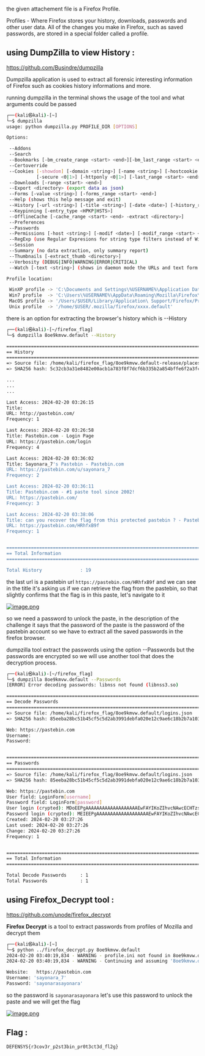 the given attachement file is a Firefox Profile.

Profiles - Where Firefox stores your history, downloads, passwords and other user data. All of the changes you make in Firefox, such as saved passwords, are stored in a special folder called a profile.

## using DumpZilla to view History : 

https://github.com/Busindre/dumpzilla

Dumpzilla application is used to extract all forensic interesting information of Firefox such as cookies history informations and more.

running dumpzilla in the terminal shows the usage of the tool and what arguments could be passed

```bash
┌──(kali㉿kali)-[~]
└─$ dumpzilla       
usage: python dumpzilla.py PROFILE_DIR [OPTIONS]

Options:

 --Addons
 --Search
 --Bookmarks [-bm_create_range <start> <end>][-bm_last_range <start> <end>]
 --Certoverride
 --Cookies [-showdom] [-domain <string>] [-name <string>] [-hostcookie <string>] [-access <date>] [-create <date>]
           [-secure <0|1>] [-httponly <0|1>] [-last_range <start> <end>] [-create_range <start> <end>]
 --Downloads [-range <start> <end>]
 --Export <directory> (export data as json)
 --Forms [-value <string>] [-forms_range <start> <end>]
 --Help (shows this help message and exit)
 --History [-url <string>] [-title <string>] [-date <date>] [-history_range <start> <end>] [-frequency]
 --Keypinning [-entry_type <HPKP|HSTS>]
 --OfflineCache [-cache_range <start> <end> -extract <directory>]
 --Preferences
 --Passwords
 --Permissions [-host <string>] [-modif <date>] [-modif_range <start> <end>]
 --RegExp (use Regular Expresions for string type filters instead of Wildcards)
 --Session
 --Summary (no data extraction, only summary report)
 --Thumbnails [-extract_thumb <directory>]
 --Verbosity (DEBUG|INFO|WARNING|ERROR|CRITICAL)
 --Watch [-text <string>] (shows in daemon mode the URLs and text form in real time; Unix only)

Profile location:

 WinXP profile -> 'C:\Documents and Settings\%USERNAME%\Application Data\Mozilla\Firefox\Profiles\xxxx.default'
 Win7 profile  -> 'C:\Users\%USERNAME%\AppData\Roaming\Mozilla\Firefox\Profiles\xxxx.default'
 MacOS profile -> '/Users/$USER/Library/Application\ Support/Firefox/Profiles/xxxx.default'
 Unix profile  -> '/home/$USER/.mozilla/firefox/xxxx.default'
```

there is an option for extracting the browser's history which is --History

```bash
┌──(kali㉿kali)-[~/firefox_flag]
└─$ dumpzilla 8oe9kmvw.default --History         

=============================================================================================================
== History              
============================================================================================================
=> Source file: /home/kali/firefox_flag/8oe9kmvw.default-release/places.sqlite
=> SHA256 hash: 5c32cb3a31e8482e00acb1a783f8f7dcf6b335b2a854bffe6f2a3fcd14b32fe8

...
...
...

Last Access: 2024-02-20 03:26:15
Title: 
URL: http://pastebin.com/
Frequency: 1

Last Access: 2024-02-20 03:26:58
Title: Pastebin.com - Login Page
URL: https://pastebin.com/login
Frequency: 4

Last Access: 2024-02-20 03:36:02
Title: Sayonara_7's Pastebin - Pastebin.com
URL: https://pastebin.com/u/sayonara_7
Frequency: 2

Last Access: 2024-02-20 03:36:11
Title: Pastebin.com - #1 paste tool since 2002!
URL: https://pastebin.com/
Frequency: 3

Last Access: 2024-02-20 03:38:06
Title: can you recover the flag from this protected pastebin ? - Pastebin.com
URL: https://pastebin.com/HRhfxB9f
Frequency: 1


===============================================================================================================
== Total Information
==============================================================================================================

Total History              : 19
```

the last url is a pastebin url `https://pastebin.com/HRhfxB9f` and we can see in the title it's asking us if we can retrieve the flag from the pastebin, so that slightly confirms that the flag is in this paste, let's navigate to it

[![image.png](https://i.postimg.cc/XNwxhbHH/image.png)](https://postimg.cc/5j2wYZML)

so we need a password to unlock the paste, in the description of the challenge it says that the password of the paste is the password of the pastebin account so we have to extract all the saved passwords in the firefox browser.

dumpzilla tool extract the passwords using the option --Passwords but the passwords are encrypted so we will use another tool that does the decryption process.

```bash
┌──(kali㉿kali)-[~/firefox_flag]
└─$ dumpzilla 8oe9kmvw.default --Passwords
[ERROR] Error decoding passwords: libnss not found (libnss3.so)

=============================================================================================================
== Decode Passwords     
============================================================================================================
=> Source file: /home/kali/firefox_flag/8oe9kmvw.default/logins.json
=> SHA256 hash: 85eeba28bc51b45cf5c5d2ab3991debfa020e12c9ae6c18b2b7a1039c269d856

Web: https://pastebin.com
Username: 
Password: 


=============================================================================================================
== Passwords            
============================================================================================================
=> Source file: /home/kali/firefox_flag/8oe9kmvw.default/logins.json
=> SHA256 hash: 85eeba28bc51b45cf5c5d2ab3991debfa020e12c9ae6c18b2b7a1039c269d856

Web: https://pastebin.com
User field: LoginForm[username]
Password field: LoginForm[password]
User login (crypted): MDoEEPgAAAAAAAAAAAAAAAAAAAEwFAYIKoZIhvcNAwcECHTzs3/KSlKhBBDNHXJH9gkD7pzF8HpsGn8h
Password login (crypted): MEIEEPgAAAAAAAAAAAAAAAAAAAEwFAYIKoZIhvcNAwcECEXr/KkbLu4FBBjlGOSQeh/P6XYgCnsJHqD2LmkBX1heA2E=
Created: 2024-02-20 03:27:26
Last used: 2024-02-20 03:27:26
Change: 2024-02-20 03:27:26
Frequency: 1


===============================================================================================================
== Total Information
==============================================================================================================

Total Decode Passwords     : 1
Total Passwords            : 1
```
## using Firefox_Decrypt tool : 

https://github.com/unode/firefox_decrypt

**Firefox Decrypt** is a tool to extract passwords from profiles of Mozilla and decrypt them

```bash
┌──(kali㉿kali)-[~]
└─$ python ../firefox_decrypt.py 8oe9kmvw.default               
2024-02-20 03:40:19,834 - WARNING - profile.ini not found in 8oe9kmvw.default-release
2024-02-20 03:40:19,834 - WARNING - Continuing and assuming '8oe9kmvw.default-release' is a profile location

Website:   https://pastebin.com
Username: 'sayonara_7'
Password: 'sayonarasayonara'
```

so the password is `sayonarasayonara` let's use this password to unlock the paste and we will get the flag

[![image.png](https://i.postimg.cc/VkMN9KLC/image.png)](https://postimg.cc/ZWbZ4FNb)

## Flag : 

```
DEFENSYS{r3cov3r_p2st3bin_pr0t3ct3d_fl2g}
```

